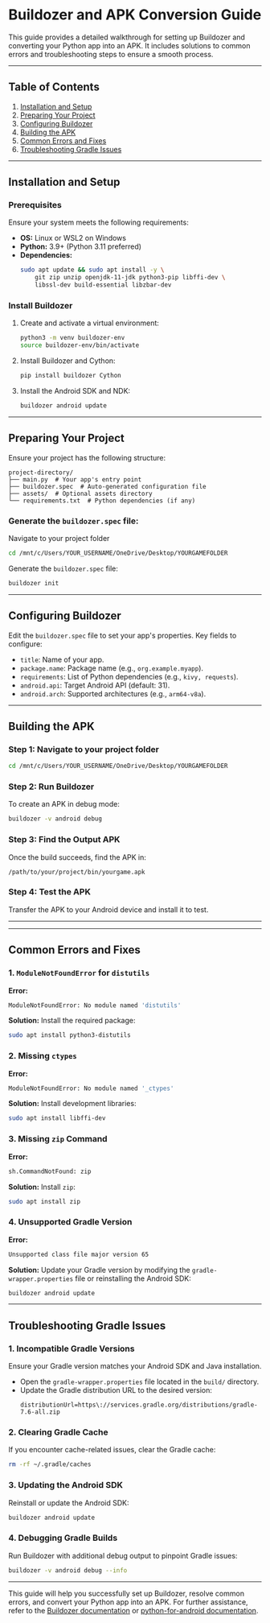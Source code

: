 # Buildozer and APK Conversion Guide

This guide provides a detailed walkthrough for setting up Buildozer and converting your Python app into an APK. It includes solutions to common errors and troubleshooting steps to ensure a smooth process.

---

## Table of Contents
1. [Installation and Setup](#installation-and-setup)
2. [Preparing Your Project](#preparing-your-project)
3. [Configuring Buildozer](#configuring-buildozer)
4. [Building the APK](#building-the-apk)
5. [Common Errors and Fixes](#common-errors-and-fixes)
6. [Troubleshooting Gradle Issues](#troubleshooting-gradle-issues)

---

## Installation and Setup

### Prerequisites
Ensure your system meets the following requirements:
- **OS:** Linux or WSL2 on Windows
- **Python:** 3.9+ (Python 3.11 preferred)
- **Dependencies:**
  ```bash
  sudo apt update && sudo apt install -y \
      git zip unzip openjdk-11-jdk python3-pip libffi-dev \
      libssl-dev build-essential libzbar-dev
  ```

### Install Buildozer
1. Create and activate a virtual environment:
   ```bash
   python3 -m venv buildozer-env
   source buildozer-env/bin/activate
   ```

2. Install Buildozer and Cython:
   ```bash
   pip install buildozer Cython
   ```

3. Install the Android SDK and NDK:
   ```bash
   buildozer android update
   ```

---

## Preparing Your Project

Ensure your project has the following structure:
```
project-directory/
├── main.py  # Your app's entry point
├── buildozer.spec  # Auto-generated configuration file
├── assets/  # Optional assets directory
└── requirements.txt  # Python dependencies (if any)
```

### Generate the `buildozer.spec` file:

Navigate to your project folder
```bash
cd /mnt/c/Users/YOUR_USERNAME/OneDrive/Desktop/YOURGAMEFOLDER
```
Generate the `buildozer.spec` file:
```bash
buildozer init
```

---

## Configuring Buildozer

Edit the `buildozer.spec` file to set your app's properties. Key fields to configure:
- `title`: Name of your app.
- `package.name`: Package name (e.g., `org.example.myapp`).
- `requirements`: List of Python dependencies (e.g., `kivy, requests`).
- `android.api`: Target Android API (default: 31).
- `android.arch`: Supported architectures (e.g., `arm64-v8a`).

---

## Building the APK

### Step 1: Navigate to your project folder
```bash
cd /mnt/c/Users/YOUR_USERNAME/OneDrive/Desktop/YOURGAMEFOLDER
```
 
### Step 2: Run Buildozer
To create an APK in debug mode:
```bash
buildozer -v android debug
```

### Step 3: Find the Output APK
Once the build succeeds, find the APK in:
```
/path/to/your/project/bin/yourgame.apk
```

### Step 4: Test the APK
Transfer the APK to your Android device and install it to test.

---

---

## Common Errors and Fixes

### 1. `ModuleNotFoundError` for `distutils`
**Error:**
```bash
ModuleNotFoundError: No module named 'distutils'
```
**Solution:**
Install the required package:
```bash
sudo apt install python3-distutils
```

### 2. Missing `ctypes`
**Error:**
```bash
ModuleNotFoundError: No module named '_ctypes'
```
**Solution:**
Install development libraries:
```bash
sudo apt install libffi-dev
```

### 3. Missing `zip` Command
**Error:**
```bash
sh.CommandNotFound: zip
```
**Solution:**
Install `zip`:
```bash
sudo apt install zip
```

### 4. Unsupported Gradle Version
**Error:**
```bash
Unsupported class file major version 65
```
**Solution:**
Update your Gradle version by modifying the `gradle-wrapper.properties` file or reinstalling the Android SDK:
```bash
buildozer android update
```

---

## Troubleshooting Gradle Issues

### 1. Incompatible Gradle Versions
Ensure your Gradle version matches your Android SDK and Java installation.
- Open the `gradle-wrapper.properties` file located in the `build/` directory.
- Update the Gradle distribution URL to the desired version:
  ```properties
  distributionUrl=https\://services.gradle.org/distributions/gradle-7.6-all.zip
  ```

### 2. Clearing Gradle Cache
If you encounter cache-related issues, clear the Gradle cache:
```bash
rm -rf ~/.gradle/caches
```

### 3. Updating the Android SDK
Reinstall or update the Android SDK:
```bash
buildozer android update
```

### 4. Debugging Gradle Builds
Run Buildozer with additional debug output to pinpoint Gradle issues:
```bash
buildozer -v android debug --info
```

---

This guide will help you successfully set up Buildozer, resolve common errors, and convert your Python app into an APK. For further assistance, refer to the [Buildozer documentation](https://buildozer.readthedocs.io/) or [python-for-android documentation](https://python-for-android.readthedocs.io/).
